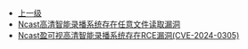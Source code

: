 * [上一级](docs/wy876_poc/)
* [Ncast高清智能录播系统存在任意文件读取漏洞](docs/wy876_poc/Ncast%E9%AB%98%E6%B8%85%E6%99%BA%E8%83%BD%E5%BD%95%E6%92%AD%E7%B3%BB%E7%BB%9F/Ncast%E9%AB%98%E6%B8%85%E6%99%BA%E8%83%BD%E5%BD%95%E6%92%AD%E7%B3%BB%E7%BB%9F%E5%AD%98%E5%9C%A8%E4%BB%BB%E6%84%8F%E6%96%87%E4%BB%B6%E8%AF%BB%E5%8F%96%E6%BC%8F%E6%B4%9E.md)
* [Ncast盈可视高清智能录播系统存在RCE漏洞(CVE-2024-0305)](docs/wy876_poc/Ncast%E9%AB%98%E6%B8%85%E6%99%BA%E8%83%BD%E5%BD%95%E6%92%AD%E7%B3%BB%E7%BB%9F/Ncast%E7%9B%88%E5%8F%AF%E8%A7%86%E9%AB%98%E6%B8%85%E6%99%BA%E8%83%BD%E5%BD%95%E6%92%AD%E7%B3%BB%E7%BB%9F%E5%AD%98%E5%9C%A8RCE%E6%BC%8F%E6%B4%9E%28CVE-2024-0305%29.md)
